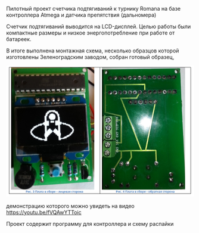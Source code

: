 Пилотный проект счетчика подтягиваний к турнику Romana на базе контроллера Atmega и датчика препятствия (дальномера)

Счетчик подтягиваний выводится на LCD-дисплей. Целью работы были компактные размеры и низкое энергопотребление при работе от батареек.

В итоге выполнена монтажная схема, несколько образцов которой изготовлены Зеленоградским заводом, собран готовый образец,

![плата в сборе](assembly.png?raw=true "Title")

демонстрацию которого можно увидеть на видео  https://youtu.be/fVQAwYTToic

Проект содержит программу для контроллера и схему распайки 